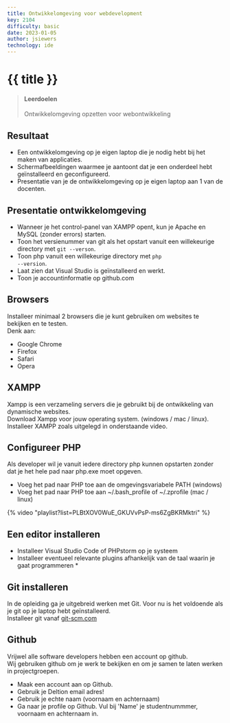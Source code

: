 ```yaml
---
title: Ontwikkelomgeving voor webdevelopment
key: 2104
difficulty: basic
date: 2023-01-05
author: jsiewers
technology: ide
---
```



# {{ title }}

> #### Leerdoelen
> Ontwikkelomgeving opzetten voor webontwikkeling

## Resultaat
* Een ontwikkelomgeving op je eigen laptop die je nodig hebt bij het maken van applicaties.
* Schermafbeeldingen waarmee je aantoont dat je een onderdeel hebt geïnstalleerd en geconfigureerd.
* Presentatie van je de ontwikkelomgeving op je eigen laptop aan 1 van de docenten.

## Presentatie ontwikkelomgeving
- Wanneer je het control-panel van XAMPP opent, kun je Apache en MySQL (zonder errors) starten. 
- Toon het versienummer van git als het opstart vanuit een willekeurige directory met <code>git --verson</code>.
- Toon php vanuit een willekeurige directory met <code>php --version</code>.
- Laat zien dat Visual Studio is geïnstalleerd en werkt.
- Toon je accountinformatie op github.com


## Browsers
Installeer minimaal 2 browsers die je kunt gebruiken om websites te bekijken en te testen.  
Denk aan:
* Google Chrome
* Firefox
* Safari
* Opera

## XAMPP
Xampp is een verzameling servers die je gebruikt bij de ontwikkeling van dynamische websites.  
Download Xampp voor jouw operating system. (windows / mac / linux).  
Installeer XAMPP zoals uitgelegd in onderstaande video.

## Configureer PHP
Als developer wil je vanuit iedere directory php kunnen opstarten zonder dat je het hele pad naar php.exe moet opgeven.
* Voeg het pad naar PHP toe aan de omgevingsvariabele PATH (windows)
* Voeg het pad naar PHP toe aan ~/.bash_profile of ~/.zprofile (mac / linux)

{% video "playlist?list=PLBtXOV0WuE_GKUVvPsP-ms6ZgBKRMktri" %}

## Een editor installeren
* Installeer Visual Studio Code of PHPstorm op je systeem
* Installeer eventueel relevante plugins afhankelijk van de taal waarin je gaat programmeren
    * 
## Git installeren
In de opleiding ga je uitgebreid werken met Git. Voor nu is het voldoende als je git op je laptop hebt geïnstalleerd.  
Installeer git vanaf [git-scm.com](https://git-scm.com)

## Github
Vrijwel alle software developers hebben een account op github.  
Wij gebruiken github om je werk te bekijken en om je samen te laten werken in projectgroepen.
* Maak een account aan op Github.
* Gebruik je Deltion email adres!
* Gebruik je echte naam (voornaam en achternaam)
* Ga naar je profile op Github. Vul bij 'Name' je studentnummmer, voornaam en achternaam in.



